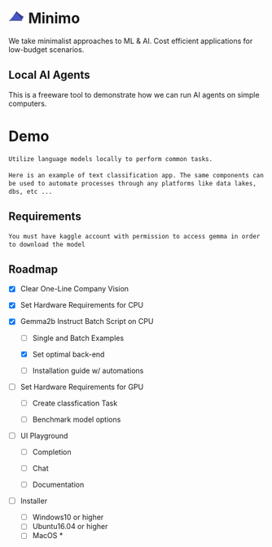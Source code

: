 # ![minimo_logo_registered](/app/static/pixel_logo.png)  Minimo
We take minimalist approaches to ML & AI. Cost efficient applications for low-budget scenarios.

## Local AI Agents
This is a freeware tool to demonstrate how we can run AI agents on simple computers.

# Demo

    Utilize language models locally to perform common tasks.

    Here is an example of text classification app. The same components can be used to automate processes through any platforms like data lakes, dbs, etc ...

    

## Requirements

    You must have kaggle account with permission to access gemma in order to download the model

## Roadmap

- [x] Clear One-Line Company Vision


- [X] Set Hardware Requirements for CPU


- [X] Gemma2b Instruct Batch Script on CPU
    - [ ] Single and Batch Examples
    - [X] Set optimal back-end
    - [ ] Installation guide w/ automations


- [ ] Set Hardware Requirements for GPU
    - [ ] Create classfication Task
    - [ ] Benchmark model options


- [ ] UI Playground
    - [ ] Completion
    - [ ] Chat
    - [ ] Documentation


- [ ] Installer
    - [ ] Windows10 or higher
    - [ ] Ubuntu16.04 or higher
    - [ ] MacOS *